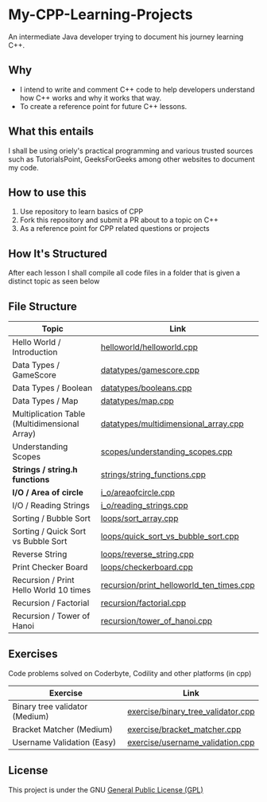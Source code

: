 # My-CPP-Learning-Projects
An intermediate Java developer trying to document his journey learning C++.

## Why
 - I intend to write and comment C++ code to help developers understand how C++ works and why it works that way.
 - To create a reference point for future C++ lessons.

## What this entails
I shall be using oriely's practical programming and various trusted sources such as TutorialsPoint, GeeksForGeeks among other websites to document my code.

## How to use this
1. Use repository to learn basics of CPP
2. Fork this repository and submit a PR about to a topic on C++
3. As a reference point for CPP related questions or projects

## How It's Structured
After each lesson I shall compile all code files in a folder that is given a distinct topic as seen below

## File Structure

**Topic** | **Link** |
-----|------|
Hello World / Introduction | [helloworld/helloworld.cpp](helloworld/helloworld.cpp) |
Data Types / GameScore | [datatypes/gamescore.cpp](datatypes/gamescore.cpp) |
Data Types / Boolean | [datatypes/booleans.cpp](datatypes/booleans.cpp) |
Data Types / Map | [datatypes/map.cpp](datatypes/map.cpp) |
Multiplication Table (Multidimensional Array) | [datatypes/multidimensional_array.cpp](datatypes/multidimensional_array.cpp) |
Understanding Scopes | [scopes/understanding_scopes.cpp](scopes/understanding_scopes.cpp) |
**Strings / string.h functions** | [strings/string_functions.cpp](strings/string_functions.cpp) |
**I/O / Area of circle** | [i_o/areaofcircle.cpp](i_o/areaofcircle.cpp) |
I/O / Reading Strings | [i_o/reading_strings.cpp](i_o/reading_strings.cpp) |
Sorting / Bubble Sort | [loops/sort_array.cpp](loops/sort_array.cpp) |
Sorting / Quick Sort vs Bubble Sort | [loops/quick_sort_vs_bubble_sort.cpp](loops/quick_sort_vs_bubble_sort.cpp) |
Reverse String | [loops/reverse_string.cpp](loops/reverse_string.cpp) |
Print Checker Board | [loops/checkerboard.cpp](loops/checkerboard.cpp) |
Recursion / Print Hello World 10 times | [recursion/print_helloworld_ten_times.cpp](recursion/print_helloworld_ten_times.cpp) |
Recursion / Factorial | [recursion/factorial.cpp](recursion/factorial.cpp) |
Recursion / Tower of Hanoi | [recursion/tower_of_hanoi.cpp](recursion/tower_of_hanoi.cpp) |

## Exercises

Code problems solved on Coderbyte, Codility and other platforms (in cpp)

**Exercise** | **Link** |
-------------|----------|
Binary tree validator (Medium) | [exercise/binary_tree_validator.cpp](exercise/binary_tree_validator.cpp) |
Bracket Matcher (Medium) | [exercise/bracket_matcher.cpp](exercise/bracket_matcher.cpp) |
Username Validation (Easy) | [exercise/username_validation.cpp](exercise/username_validation.cpp) |



## License

This project is under the GNU [General Public License (GPL)](LICENSE)
